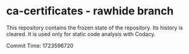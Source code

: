 # ca-certificates - rawhide branch

This repository contains the frozen state of the repository.
Its history is cleared. It is used only for static code
analysis with Codacy.

Commit Time: 1723596720